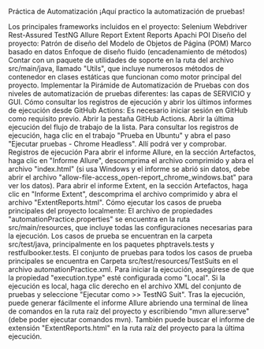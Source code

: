 Práctica de Automatización
¡Aquí practico la automatización de pruebas!

Los principales frameworks incluidos en el proyecto:
Selenium Webdriver
Rest-Assured
TestNG
Allure Report
Extent Reports
Apachi POI
Diseño del proyecto:
Patrón de diseño del Modelo de Objetos de Página (POM)
Marco basado en datos
Enfoque de diseño fluido (encadenamiento de métodos)
Contar con un paquete de utilidades de soporte en la ruta del archivo src/main/java, llamado "Utils", que incluye numerosos métodos de contenedor en clases estáticas que funcionan como motor principal del proyecto.
Implementar la Pirámide de Automatización de Pruebas con dos niveles de automatización de pruebas diferentes: las capas de SERVICIO y GUI.
Cómo consultar los registros de ejecución y abrir los últimos informes de ejecución desde GitHub Actions:
Es necesario iniciar sesión en GitHub como requisito previo.
Abrir la pestaña GitHub Actions.
Abrir la última ejecución del flujo de trabajo de la lista.
Para consultar los registros de ejecución, haga clic en el trabajo "Prueba en Ubuntu" y abra el paso "Ejecutar pruebas - Chrome Headless". Allí podrá ver y comprobar. Registros de ejecución
Para abrir el informe Allure, en la sección Artefactos, haga clic en "Informe Allure", descomprima el archivo comprimido y abra el archivo "index.html" (si usa Windows y el informe se abrió sin datos, debe abrir el archivo "allow-file-access_open-report_chrome_windows.bat" para ver los datos).
Para abrir el informe Extent, en la sección Artefactos, haga clic en "Informe Extent", descomprima el archivo comprimido y abra el archivo "ExtentReports.html".
Cómo ejecutar los casos de prueba principales del proyecto localmente:
El archivo de propiedades "automationPractice.properties" se encuentra en la ruta src/main/resources, que incluye todas las configuraciones necesarias para la ejecución.
Los casos de prueba se encuentran en la carpeta src/test/java, principalmente en los paquetes phptravels.tests y restfulbooker.tests.
El conjunto de pruebas para todos los casos de prueba principales se encuentra en Carpeta src/test/resources/TestSuits en el archivo automationPractice.xml.
Para iniciar la ejecución, asegúrese de que la propiedad "execution.type" esté configurada como "Local". Si la ejecución es local, haga clic derecho en el archivo XML del conjunto de pruebas y seleccione "Ejecutar como >> TestNG Suit".
Tras la ejecución, puede generar fácilmente el informe Allure abriendo una terminal de línea de comandos en la ruta raíz del proyecto y escribiendo "mvn allure:serve" (debe poder ejecutar comandos mvn). También puede buscar el informe de extensión "ExtentReports.html" en la ruta raíz del proyecto para la última ejecución.
